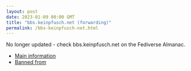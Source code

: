 ```yaml
---
layout: post
date: 2023-01-09 00:00 GMT
title: "bbs.keinpfusch.net (forwarding)"
permalink: /bbs-keinpfusch-net.html
---
```


No longer updated - check bbs.keinpfusch.net on the Fediverse Almanac.

* [Main information](https://www.fediversealmanac.com/api/v1/instances/bbs.keinpfusch.net)
* [Banned from](https://www.fediversealmanac.com/api/v1/instances/bbs.keinpfusch.net/banned_from)

